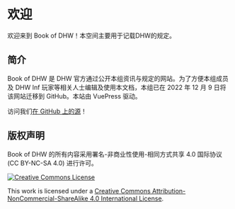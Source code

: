 
# 欢迎

欢迎来到 Book of DHW！本空间主要用于记载DHW的规定。

## 简介

Book of DHW 是 DHW 官方通过公开本组资讯与规定的网站。为了方便本组成员及 DHW Inf 玩家等相关人士编辑及使用本文档，本组已在 2022 年 12 月 9 日将该网站迁移到 GitHub。本站由 VuePress 驱动。

访问我们[在 GitHub 上的源](https://github.com/DHW-PCS/Book-of-DHW)！

## 版权声明

Book of DHW 的所有内容采用署名-非商业性使用-相同方式共享 4.0 国际协议 (CC BY-NC-SA 4.0) 进行许可。

[![Creative Commons License](https://i.creativecommons.org/l/by-nc-sa/4.0/88x31.png)](http://creativecommons.org/licenses/by-nc-sa/4.0/)

This work is licensed under a [Creative Commons Attribution-NonCommercial-ShareAlike 4.0 International License](http://creativecommons.org/licenses/by-nc-sa/4.0/).